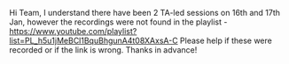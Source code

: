 Hi Team,
I understand there have been 2 TA-led sessions on 16th and 17th Jan, however
the recordings were not found in the playlist -
<https://www.youtube.com/playlist?list=PL_h5u1jMeBCl1BquBhgunA4t08XAxsA-C>
Please help if these were recorded or if the link is wrong. Thanks in advance!